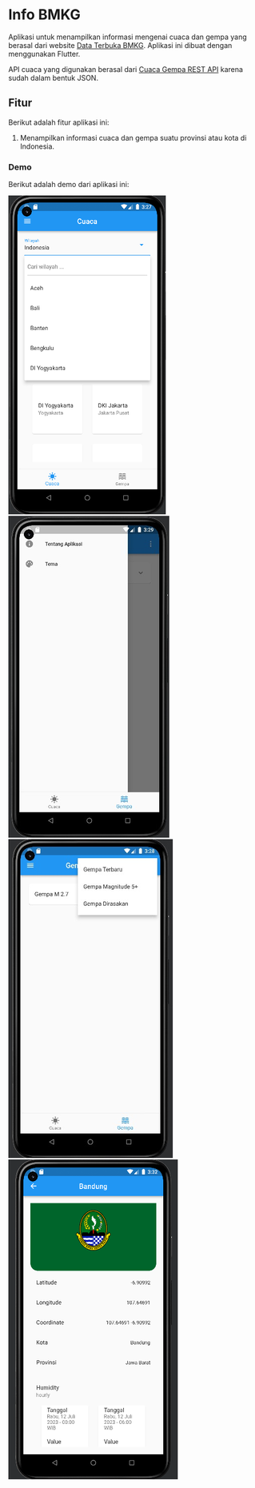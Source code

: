 # Info BMKG

Aplikasi untuk menampilkan informasi mengenai cuaca dan gempa yang berasal dari website [Data Terbuka BMKG](https://data.bmkg.go.id/). Aplikasi ini dibuat dengan menggunakan Flutter.

API cuaca yang digunakan berasal dari [Cuaca Gempa REST API](https://github.com/renomureza/cuaca-gempa-rest-api) karena sudah dalam bentuk JSON.

## Fitur

Berikut adalah fitur aplikasi ini:

1. Menampilkan informasi cuaca dan gempa suatu provinsi atau kota di Indonesia.

### Demo

Berikut adalah demo dari aplikasi ini:

![img](assets/punyadelon.png)
![img](assets/delon1.jpeg)
![img](assets/delon2.jpeg)
![img](assets/delon3.png)
